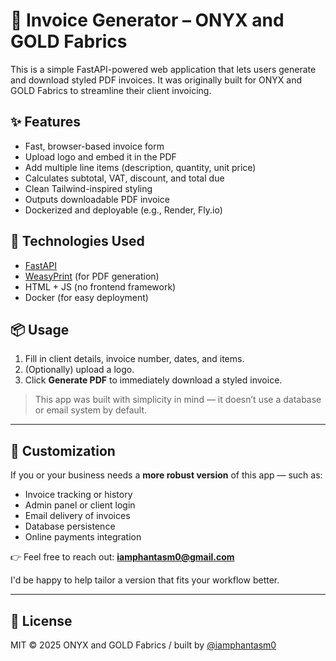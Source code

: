 # 🧾 Invoice Generator – ONYX and GOLD Fabrics

This is a simple FastAPI-powered web application that lets users generate and download styled PDF invoices. It was originally built for ONYX and GOLD Fabrics to streamline their client invoicing.

## ✨ Features

- Fast, browser-based invoice form
- Upload logo and embed it in the PDF
- Add multiple line items (description, quantity, unit price)
- Calculates subtotal, VAT, discount, and total due
- Clean Tailwind-inspired styling
- Outputs downloadable PDF invoice
- Dockerized and deployable (e.g., Render, Fly.io)

## 🚀 Technologies Used

- [FastAPI](https://fastapi.tiangolo.com/)
- [WeasyPrint](https://weasyprint.org/) (for PDF generation)
- HTML + JS (no frontend framework)
- Docker (for easy deployment)

## 📦 Usage

1. Fill in client details, invoice number, dates, and items.
2. (Optionally) upload a logo.
3. Click **Generate PDF** to immediately download a styled invoice.

> This app was built with simplicity in mind — it doesn’t use a database or email system by default.

---

## 🔧 Customization

If you or your business needs a **more robust version** of this app — such as:
- Invoice tracking or history
- Admin panel or client login
- Email delivery of invoices
- Database persistence
- Online payments integration

👉 Feel free to reach out: **[iamphantasm0@gmail.com](mailto:iamphantasm0@gmail.com)**

I'd be happy to help tailor a version that fits your workflow better.

---

## 📄 License

MIT © 2025 ONYX and GOLD Fabrics / built by [@iamphantasm0](mailto:iamphantasm0@gmail.com)
